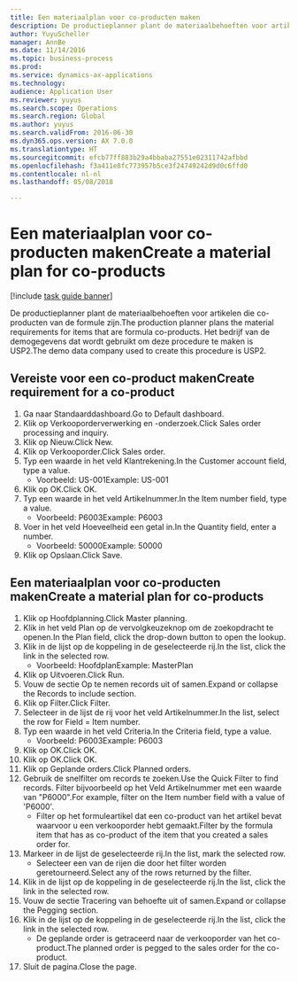 ```yaml
--- 
title: Een materiaalplan voor co-producten maken
description: De productieplanner plant de materiaalbehoeften voor artikelen die co-producten van de formule zijn.
author: YuyuScheller
manager: AnnBe
ms.date: 11/14/2016
ms.topic: business-process
ms.prod: 
ms.service: dynamics-ax-applications
ms.technology: 
audience: Application User
ms.reviewer: yuyus
ms.search.scope: Operations
ms.search.region: Global
ms.author: yuyus
ms.search.validFrom: 2016-06-30
ms.dyn365.ops.version: AX 7.0.0
ms.translationtype: HT
ms.sourcegitcommit: efcb77ff883b29a4bbaba27551e02311742afbbd
ms.openlocfilehash: f3a411e8fc773957b5ce3f24749242d9d0c6ffd0
ms.contentlocale: nl-nl
ms.lasthandoff: 05/08/2018

---
```

# <a name="create-a-material-plan-for-co-products"></a><span data-ttu-id="810f3-103">Een materiaalplan voor co-producten maken</span><span class="sxs-lookup"><span data-stu-id="810f3-103">Create a material plan for co-products</span></span>

[!include [task guide banner](../../includes/task-guide-banner.md)]

<span data-ttu-id="810f3-104">De productieplanner plant de materiaalbehoeften voor artikelen die co-producten van de formule zijn.</span><span class="sxs-lookup"><span data-stu-id="810f3-104">The production planner plans the material requirements for items that are formula co-products.</span></span> <span data-ttu-id="810f3-105">Het bedrijf van de demogegevens dat wordt gebruikt om deze procedure te maken is USP2.</span><span class="sxs-lookup"><span data-stu-id="810f3-105">The demo data company used to create this procedure is USP2.</span></span>


## <a name="create-requirement-for-a-co-product"></a><span data-ttu-id="810f3-106">Vereiste voor een co-product maken</span><span class="sxs-lookup"><span data-stu-id="810f3-106">Create requirement for a co-product</span></span>
1. <span data-ttu-id="810f3-107">Ga naar Standaarddashboard.</span><span class="sxs-lookup"><span data-stu-id="810f3-107">Go to Default dashboard.</span></span>
2. <span data-ttu-id="810f3-108">Klik op Verkooporderverwerking en -onderzoek.</span><span class="sxs-lookup"><span data-stu-id="810f3-108">Click Sales order processing and inquiry.</span></span>
3. <span data-ttu-id="810f3-109">Klik op Nieuw.</span><span class="sxs-lookup"><span data-stu-id="810f3-109">Click New.</span></span>
4. <span data-ttu-id="810f3-110">Klik op Verkooporder.</span><span class="sxs-lookup"><span data-stu-id="810f3-110">Click Sales order.</span></span>
5. <span data-ttu-id="810f3-111">Typ een waarde in het veld Klantrekening.</span><span class="sxs-lookup"><span data-stu-id="810f3-111">In the Customer account field, type a value.</span></span>
    * <span data-ttu-id="810f3-112">Voorbeeld: US-001</span><span class="sxs-lookup"><span data-stu-id="810f3-112">Example: US-001</span></span>  
6. <span data-ttu-id="810f3-113">Klik op OK.</span><span class="sxs-lookup"><span data-stu-id="810f3-113">Click OK.</span></span>
7. <span data-ttu-id="810f3-114">Typ een waarde in het veld Artikelnummer.</span><span class="sxs-lookup"><span data-stu-id="810f3-114">In the Item number field, type a value.</span></span>
    * <span data-ttu-id="810f3-115">Voorbeeld: P6003</span><span class="sxs-lookup"><span data-stu-id="810f3-115">Example: P6003</span></span>  
8. <span data-ttu-id="810f3-116">Voer in het veld Hoeveelheid een getal in.</span><span class="sxs-lookup"><span data-stu-id="810f3-116">In the Quantity field, enter a number.</span></span>
    * <span data-ttu-id="810f3-117">Voorbeeld: 50000</span><span class="sxs-lookup"><span data-stu-id="810f3-117">Example: 50000</span></span>  
9. <span data-ttu-id="810f3-118">Klik op Opslaan.</span><span class="sxs-lookup"><span data-stu-id="810f3-118">Click Save.</span></span>

## <a name="create-a-material-plan-for-co-products"></a><span data-ttu-id="810f3-119">Een materiaalplan voor co-producten maken</span><span class="sxs-lookup"><span data-stu-id="810f3-119">Create a material plan for co-products</span></span>
1. <span data-ttu-id="810f3-120">Klik op Hoofdplanning.</span><span class="sxs-lookup"><span data-stu-id="810f3-120">Click Master planning.</span></span>
2. <span data-ttu-id="810f3-121">Klik in het veld Plan op de vervolgkeuzeknop om de zoekopdracht te openen.</span><span class="sxs-lookup"><span data-stu-id="810f3-121">In the Plan field, click the drop-down button to open the lookup.</span></span>
3. <span data-ttu-id="810f3-122">Klik in de lijst op de koppeling in de geselecteerde rij.</span><span class="sxs-lookup"><span data-stu-id="810f3-122">In the list, click the link in the selected row.</span></span>
    * <span data-ttu-id="810f3-123">Voorbeeld: Hoofdplan</span><span class="sxs-lookup"><span data-stu-id="810f3-123">Example: MasterPlan</span></span>  
4. <span data-ttu-id="810f3-124">Klik op Uitvoeren.</span><span class="sxs-lookup"><span data-stu-id="810f3-124">Click Run.</span></span>
5. <span data-ttu-id="810f3-125">Vouw de sectie Op te nemen records uit of samen.</span><span class="sxs-lookup"><span data-stu-id="810f3-125">Expand or collapse the Records to include section.</span></span>
6. <span data-ttu-id="810f3-126">Klik op Filter.</span><span class="sxs-lookup"><span data-stu-id="810f3-126">Click Filter.</span></span>
7. <span data-ttu-id="810f3-127">Selecteer in de lijst de rij voor het veld Artikelnummer.</span><span class="sxs-lookup"><span data-stu-id="810f3-127">In the list, select the row for Field = Item number.</span></span>
8. <span data-ttu-id="810f3-128">Typ een waarde in het veld Criteria.</span><span class="sxs-lookup"><span data-stu-id="810f3-128">In the Criteria field, type a value.</span></span>
    * <span data-ttu-id="810f3-129">Voorbeeld: P6003</span><span class="sxs-lookup"><span data-stu-id="810f3-129">Example: P6003</span></span>  
9. <span data-ttu-id="810f3-130">Klik op OK.</span><span class="sxs-lookup"><span data-stu-id="810f3-130">Click OK.</span></span>
10. <span data-ttu-id="810f3-131">Klik op OK.</span><span class="sxs-lookup"><span data-stu-id="810f3-131">Click OK.</span></span>
11. <span data-ttu-id="810f3-132">Klik op Geplande orders.</span><span class="sxs-lookup"><span data-stu-id="810f3-132">Click Planned orders.</span></span>
12. <span data-ttu-id="810f3-133">Gebruik de snelfilter om records te zoeken.</span><span class="sxs-lookup"><span data-stu-id="810f3-133">Use the Quick Filter to find records.</span></span> <span data-ttu-id="810f3-134">Filter bijvoorbeeld op het Veld Artikelnummer met een waarde van "P6000".</span><span class="sxs-lookup"><span data-stu-id="810f3-134">For example, filter on the Item number field with a value of 'P6000'.</span></span>
    * <span data-ttu-id="810f3-135">Filter op het formuleartikel dat een co-product van het artikel bevat waarvoor u een verkooporder hebt gemaakt.</span><span class="sxs-lookup"><span data-stu-id="810f3-135">Filter by the formula item that has as co-product of the item that you created a sales order for.</span></span>  
13. <span data-ttu-id="810f3-136">Markeer in de lijst de geselecteerde rij.</span><span class="sxs-lookup"><span data-stu-id="810f3-136">In the list, mark the selected row.</span></span>
    * <span data-ttu-id="810f3-137">Selecteer een van de rijen die door het filter worden geretourneerd.</span><span class="sxs-lookup"><span data-stu-id="810f3-137">Select any of the rows returned by the filter.</span></span>  
14. <span data-ttu-id="810f3-138">Klik in de lijst op de koppeling in de geselecteerde rij.</span><span class="sxs-lookup"><span data-stu-id="810f3-138">In the list, click the link in the selected row.</span></span>
15. <span data-ttu-id="810f3-139">Vouw de sectie Tracering van behoefte uit of samen.</span><span class="sxs-lookup"><span data-stu-id="810f3-139">Expand or collapse the Pegging section.</span></span>
16. <span data-ttu-id="810f3-140">Klik in de lijst op de koppeling in de geselecteerde rij.</span><span class="sxs-lookup"><span data-stu-id="810f3-140">In the list, click the link in the selected row.</span></span>
    * <span data-ttu-id="810f3-141">De geplande order is getraceerd naar de verkooporder van het co-product.</span><span class="sxs-lookup"><span data-stu-id="810f3-141">The planned order is pegged to the sales order for the co-product.</span></span>  
17. <span data-ttu-id="810f3-142">Sluit de pagina.</span><span class="sxs-lookup"><span data-stu-id="810f3-142">Close the page.</span></span>


